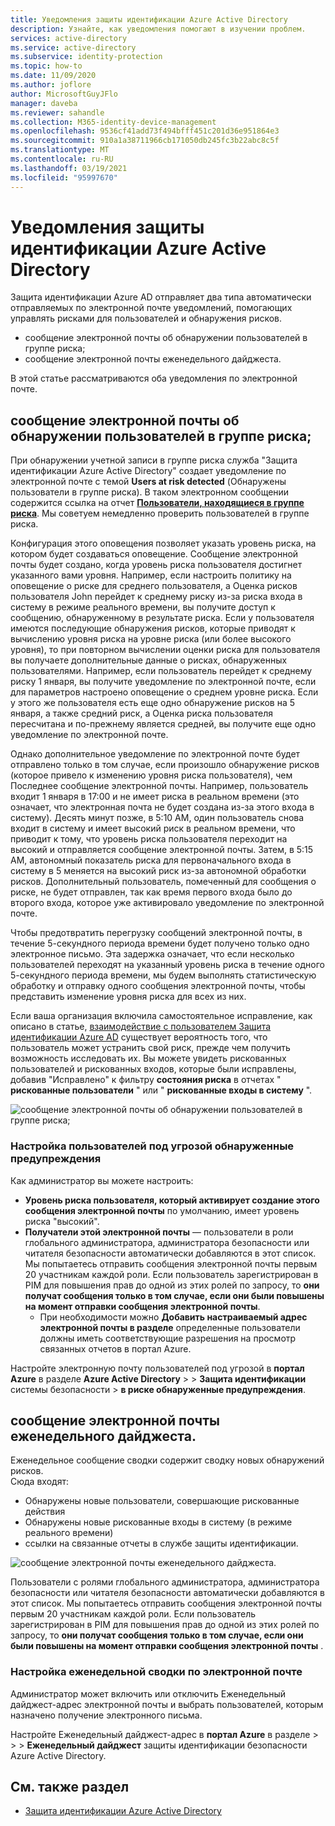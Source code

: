 ```yaml
---
title: Уведомления защиты идентификации Azure Active Directory
description: Узнайте, как уведомления помогают в изучении проблем.
services: active-directory
ms.service: active-directory
ms.subservice: identity-protection
ms.topic: how-to
ms.date: 11/09/2020
ms.author: joflore
author: MicrosoftGuyJFlo
manager: daveba
ms.reviewer: sahandle
ms.collection: M365-identity-device-management
ms.openlocfilehash: 9536cf41add73f494bfff451c201d36e951864e3
ms.sourcegitcommit: 910a1a38711966cb171050db245fc3b22abc8c5f
ms.translationtype: MT
ms.contentlocale: ru-RU
ms.lasthandoff: 03/19/2021
ms.locfileid: "95997670"
---
```

# <a name="azure-active-directory-identity-protection-notifications"></a>Уведомления защиты идентификации Azure Active Directory

Защита идентификации Azure AD отправляет два типа автоматически отправляемых по электронной почте уведомлений, помогающих управлять рисками для пользователей и обнаружения рисков.

- сообщение электронной почты об обнаружении пользователей в группе риска;
- сообщение электронной почты еженедельного дайджеста.

В этой статье рассматриваются оба уведомления по электронной почте.

## <a name="users-at-risk-detected-email"></a>сообщение электронной почты об обнаружении пользователей в группе риска;

При обнаружении учетной записи в группе риска служба "Защита идентификации Azure Active Directory" создает уведомление по электронной почте с темой **Users at risk detected** (Обнаружены пользователи в группе риска). В таком электронном сообщении содержится ссылка на отчет **[Пользователи, находящиеся в группе риска](./overview-identity-protection.md)**. Мы советуем немедленно проверить пользователей в группе риска.

Конфигурация этого оповещения позволяет указать уровень риска, на котором будет создаваться оповещение. Сообщение электронной почты будет создано, когда уровень риска пользователя достигнет указанного вами уровня. Например, если настроить политику на оповещение о риске для среднего пользователя, а Оценка рисков пользователя John перейдет к среднему риску из-за риска входа в систему в режиме реального времени, вы получите доступ к сообщению, обнаруженному в результате риска. Если у пользователя имеются последующие обнаружения рисков, которые приводят к вычислению уровня риска на уровне риска (или более высокого уровня), то при повторном вычислении оценки риска для пользователя вы получаете дополнительные данные о рисках, обнаруженных пользователями. Например, если пользователь перейдет к среднему риску 1 января, вы получите уведомление по электронной почте, если для параметров настроено оповещение о среднем уровне риска. Если у этого же пользователя есть еще одно обнаружение рисков на 5 января, а также средний риск, а Оценка риска пользователя пересчитана и по-прежнему является средней, вы получите еще одно уведомление по электронной почте. 

Однако дополнительное уведомление по электронной почте будет отправлено только в том случае, если произошло обнаружение рисков (которое привело к изменению уровня риска пользователя), чем Последнее сообщение электронной почты. Например, пользователь входит 1 января в 17:00 и не имеет риска в реальном времени (это означает, что электронная почта не будет создана из-за этого входа в систему). Десять минут позже, в 5:10 AM, один пользователь снова входит в систему и имеет высокий риск в реальном времени, что приводит к тому, что уровень риска пользователя переходит на высокий и отправляется сообщение электронной почты. Затем, в 5:15 AM, автономный показатель риска для первоначального входа в систему в 5 меняется на высокий риск из-за автономной обработки рисков. Дополнительный пользователь, помеченный для сообщения о риске, не будет отправлен, так как время первого входа было до второго входа, которое уже активировало уведомление по электронной почте.

Чтобы предотвратить перегрузку сообщений электронной почты, в течение 5-секундного периода времени будет получено только одно электронное письмо. Эта задержка означает, что если несколько пользователей переходят на указанный уровень риска в течение одного 5-секундного периода времени, мы будем выполнять статистическую обработку и отправку одного сообщения электронной почты, чтобы представить изменение уровня риска для всех из них.

Если ваша организация включила самостоятельное исправление, как описано в статье, [взаимодействие с пользователем Защита идентификации Azure AD](concept-identity-protection-user-experience.md) существует вероятность того, что пользователь может устранить свой риск, прежде чем получить возможность исследовать их. Вы можете увидеть рискованных пользователей и рискованных входов, которые были исправлены, добавив "Исправлено" к фильтру **состояния риска** в отчетах " **рискованные пользователи** " или " **рискованные входы в систему** ".

![сообщение электронной почты об обнаружении пользователей в группе риска;](./media/howto-identity-protection-configure-notifications/01.png)

### <a name="configure-users-at-risk-detected-alerts"></a>Настройка пользователей под угрозой обнаруженные предупреждения

Как администратор вы можете настроить:

- **Уровень риска пользователя, который активирует создание этого сообщения электронной почты** по умолчанию, имеет уровень риска "высокий".
- **Получатели этой электронной почты** — пользователи в роли глобального администратора, администратора безопасности или читателя безопасности автоматически добавляются в этот список. Мы попытаетесь отправить сообщения электронной почты первым 20 участникам каждой роли. Если пользователь зарегистрирован в PIM для повышения прав до одной из этих ролей по запросу, то **они получат сообщения только в том случае, если они были повышены на момент отправки сообщения электронной почты**.
   - При необходимости можно **Добавить настраиваемый адрес электронной почты в разделе** определенные пользователи должны иметь соответствующие разрешения на просмотр связанных отчетов в портал Azure.

Настройте электронную почту пользователей под угрозой в **портал Azure** в разделе **Azure Active Directory**  >    >  **Защита идентификации** системы безопасности  >  **в риске обнаруженные предупреждения**.

## <a name="weekly-digest-email"></a>сообщение электронной почты еженедельного дайджеста.

Еженедельное сообщение сводки содержит сводку новых обнаружений рисков.  
Сюда входят:

- Обнаружены новые пользователи, совершающие рискованные действия
- Обнаружены новые рискованные входы в систему (в режиме реального времени)
- ссылки на связанные отчеты в службе защиты идентификации.

![сообщение электронной почты еженедельного дайджеста.](./media/howto-identity-protection-configure-notifications/weekly-digest-email.png)

Пользователи с ролями глобального администратора, администратора безопасности или читателя безопасности автоматически добавляются в этот список. Мы попытаетесь отправить сообщения электронной почты первым 20 участникам каждой роли. Если пользователь зарегистрирован в PIM для повышения прав до одной из этих ролей по запросу, то **они получат сообщения только в том случае, если они были повышены на момент отправки сообщения электронной почты** .

### <a name="configure-weekly-digest-email"></a>Настройка еженедельной сводки по электронной почте

Администратор может включить или отключить Еженедельный дайджест-адрес электронной почты и выбрать пользователей, которым назначено получение электронного письма.

Настройте Еженедельный дайджест-адрес в **портал Azure** в разделе  >    >    >  **Еженедельный дайджест** защиты идентификации безопасности Azure Active Directory.

## <a name="see-also"></a>См. также раздел

- [Защита идентификации Azure Active Directory](./overview-identity-protection.md)

